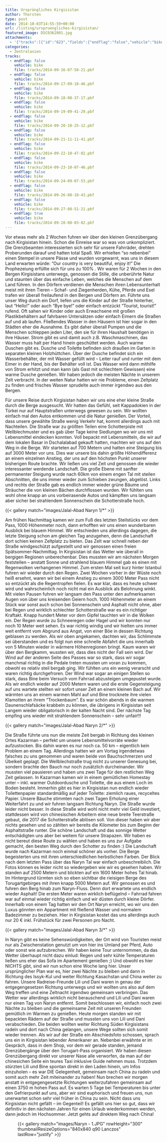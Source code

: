 ```yaml
---
title: Ursprüngliches Kirgisistan
author: Thorsten
type: post
date: 2014-10-03T14:55:59+00:00
url: /listing/urspruengliches-kirgisistan/
featured_image: DSC0362801.jpg
attachments:
  - '{"tracks":[{"id":"623","fields":{"endflag":"false","vehicle":"bike"}},{"id":"624","fields":{"endflag":"false","vehicle":"bike"}},{"id":"625","fields":{"endflag":"false","vehicle":"bike"}},{"id":"626","fields":{"endflag":"false","vehicle":"bike"}},{"id":"627","fields":{"endflag":"false","vehicle":"bike"}},{"id":"628","fields":{"endflag":"false","vehicle":"bike"}},{"id":"629","fields":{"endflag":"false","vehicle":"bike"}},{"id":"647","fields":{"endflag":"false","vehicle":"bike"}},{"id":"648","fields":{"endflag":"false","vehicle":"bike"}},{"id":"649","fields":{"endflag":"false","vehicle":"bike"}},{"id":"650","fields":{"endflag":"false","vehicle":"bike"}},{"id":"651","fields":{"endflag":"true","vehicle":"bike"}}]}'
categories:
  - Zentralasien
tracks:
  - endflag: false
    vehicle: bike
    file: tracks/2014-09-16-07-58-21.pbf
  - endflag: false
    vehicle: bike
    file: tracks/2014-09-17-09-18-46.pbf
  - endflag: false
    vehicle: bike
    file: tracks/2014-09-18-08-37-17.pbf
  - endflag: false
    vehicle: bike
    file: tracks/2014-09-19-09-41-29.pbf
  - endflag: false
    vehicle: bike
    file: tracks/2014-09-20-10-25-12.pbf
  - endflag: false
    vehicle: bike
    file: tracks/2014-09-21-11-11-41.pbf
  - endflag: false
    vehicle: bike
    file: tracks/2014-09-22-10-47-02.pbf
  - endflag: false
    vehicle: bike
    file: tracks/2014-09-23-10-07-46.pbf
  - endflag: false
    vehicle: bike
    file: tracks/2014-09-24-09-07-53.pbf
  - endflag: false
    vehicle: bike
    file: tracks/2014-09-26-08-10-43.pbf
  - endflag: false
    vehicle: bike
    file: tracks/2014-09-27-08-51-21.pbf
  - endflag: true
    vehicle: bike
    file: tracks/2014-09-28-08-03-02.pbf
---
```

 

Vor etwas mehr als 2 Wochen fuhren wir über den kleinen Grenzübergang nach Kirgisistan hinein. Schon die Einreise war so was von unkompliziert. Die Grenzbeamten interessierten sich sehr für unsere Fahrräder, drehten Proberunden darauf und hatten total Spaß. Wir erhielten &#8220;so nebenbei&#8221; einen Stempel in unsere Pässe und wurden vorgewarnt, was uns in diesem Land erwarten würde: &#8220;Our country is very beautiful, enjoy it!&#8221; Die Prophezeiung erfüllte sich für uns zu 100% . Wir waren für 2 Wochen in den Bergen Kirgisistans unterwegs, genossen die Stille, die unberührte Natur und staunten über das einfache Leben, welches die Menschen auf dem Land führen. In den Dörfern verdienen die Menschen ihren Lebensunterhalt meist mit ihren Tieren &#8211; Schaf- und Ziegenherden, Kühe, Pferde und Esel trafen wir überall freilaufend in den Bergen und Dörfern an. Führte uns unser Weg durch ein Dorf, liefen uns die Kinder auf der Straße hinterher, laut &#8220;Hello!&#8221; oder auch &#8220;Bye bye!&#8221; oder einfach entzückt &#8220;Tourist, tourist!&#8221; rufend. Oft sahen wir Kinder oder auch Erwachsene mit großen Plastikbehältern auf fahrbaren Untersätzen oder einfach Eimern die Straßen auf und ab laufen. Fließendes Wasser in den Häusern ist hier sogar in den Städten eher die Ausnahme. Es gibt daher überall Pumpen und die Menschen schleppen jeden Liter, den sie für ihren Haushalt benötigen in ihre Häuser. Strom gibt es und damit auch z.B. Waschmaschinen, das Wasser muss halt per Hand hinein geschüttet werden. Auch warme Duschen gibt es. Dusche und Toilette befinden sich draußen im Garten in separaten kleinen Holzhüttchen. Über der Dusche befindet sich ein Wasserbehälter, der mit Wasser gefüllt wird &#8211; Leiter rauf und runter mit dem Eimer in der Hand, bis der Behälter voll ist. Das Wasser wird dann mithilfe von Strom erhitzt und man kann (als Gast mit schlechtem Gewissen) eine warme Dusche genießen. Wir haben jedoch die meisten Nächte in unserem Zelt verbracht. In der weiten Natur hatten wir nie Probleme, einen Zeltplatz zu finden und frisches Wasser sprudelte auch immer irgendwo aus den Bergen.

Für unsere Reise durch Kirgisistan haben wir uns eine eher kleine Straße durch die Berge ausgesucht. Wir hatten das Gefühl, seit Kappadokien in der Türkei nur auf Hauptstraßen unterwegs gewesen zu sein. Wir wollten einfach mal den Autos entkommen und die Natur genießen. Der Vorteil, dass unsere gewählte Straße wenig Verkehr hat, kommt allerdings auch mit Nachteilen. Die Straße war zu größten Teilen eine Schotterpiste mit Wellblechmuster und es gab über Tage keine Siedlungen wo wir uns mit Lebensmittel eindecken konnten. Voll bepackt mit Lebensmitteln, die wir auf dem lokalen Basar in Dschalalabad gekauft hatten, machten wir uns auf den Weg in die Berge. Wir starteten auf 700 Metern und hatten eine Steigung bis auf 3000 Meter vor uns. Dies war unsere bis dahin größte Höhendifferenz an einem einzelnen Anstieg, der uns auf den höchsten Punkt unserer bisherigen Route brachte. Wir ließen uns viel Zeit und genossen die wieder interessanter werdende Landschaft. Die große Ebene mit sanfter permanenter Steigung wurde nach 60km von einem engen Tal mit steilen Abschnitten, die uns immer wieder zum Schieben zwungen, abgelöst. Links und rechts der Straße gab es endlich immer wieder grüne Bäume und Sträucher die von kleinen Bächen durchflossen wurden. Wir fühlten uns wohl ohne knapp an uns vorbeirasende Autos und kämpften uns langsam aber sicher bei strahlendem Sonnenschein die Schotterstraße hoch.

{{< gallery match="images/Jalal-Abad Naryn 1/*" >}}

Am frühen Nachmittag kamen wir zum Fuß des letzten Steilstücks vor dem Pass, 1000 Höhenmeter noch, dann erhofften wir uns einen wunderbaren Ausblick bei blauem Himmel. Wir entschieden uns allerdings dagegen, die letzte Steigung schon am gleichen Tag anzugehen, denn die Landschaft dort schien keinen Zeltplatz zu bieten. Das Zelt war schnell neben der Straße windgeschützt aufgestellt und wir genossen einen freien Spätsommer-Nachmittag. In Kirgisistan ist das Wetter wie überall in bergigen Regionen unberechenbar. Dies mussten wir am nächsten Morgen feststellen &#8211; anstatt Sonne und strahlend blauem Himmel gab es einen mit Regenwolken verhangenen Himmel. Zum ersten Mal seit kurz hinter Istanbul fuhren wir wieder durch den Regen. Zwei Wochen vorher in der Wüste noch heiß ersehnt, waren wir bei einem Anstieg zu einem 3000 Meter Pass nicht so entzückt als die Regentropfen fielen. Es war klar, dass es heute schwer wird und wahrscheinlich noch nicht mal ein Ausblick als Belohnung winkt. Mit vielen Pausen fuhren wir langsam den Pass unter den aufmerksamen Augen von über uns kreisenden Geiern hoch. 1000 Höhenmeter an einem Stück war sonst auch schon bei Sonnenschein und Asphalt nicht ohne, aber bei Regen und wirklich schlechter Schotterstraße war es ein richtiger Kraftakt. Knapp hundert Meter vor dem Gipfel tauchten wir in die Wolken ein. Der Regen wurde zu Schneeregen oder Hagel und wir konnten nur noch 10 Meter weit sehen. Es war richtig windig und wir hielten uns immer weit entfernt vom Abgrund aus Angst, von einer Böe in dessen Richtung geblasen zu werden. Als wir oben angekamen, dachten wir, das Schlimmste sei überstanden und es folgt nun eine schnelle Abfahrt die uns innerhalb von 5 Minuten wieder in wärmere Höhenregionen bringt. Kaum waren wir über den Bergkamm, wussten wir, dass dies nicht der Fall sein wird. Der Wind auf der anderen Seite des Passes war so stark, dass wir sogar manchmal richtig in die Pedale treten mussten um voran zu kommen, obwohl es relativ steil bergab ging. Wir fühlten uns ein wenig verarscht und waren richtig durchgefroren. Der Wind war sogar an einigen Stellen so stark, dass Bine beim Versuch vom Fahrrad abzusteigen umgepustet wurde. Als wir endlich wieder auf 2000 Metern waren und die erste Gegensteigung auf uns wartete stellten wir sofort unser Zelt an einem kleinen Bach auf. Wir wärmten uns an einem warmen Mahl auf und Bine trocknete ihre vielen Klamotten an ihrem &#8220;Trockenbaum&#8221;. Es war schön abends in die warmen Daunenschlafsäcke krabbeln zu können, die übrigens in Kirgisistan seit Langem wieder obligatorisch in der kalten Nacht sind. Der nächste Tag empfing uns wieder mit strahlendem Sonnenschein &#8211; sehr unfair!!!

{{< gallery match="images/Jalal-Abad Naryn 2/*" >}}

Die Straße führte uns nun die meiste Zeit bergab in Richtung des kleinen Ortes Kazarman &#8211; perfekt um unsere Lebensmittelvorräte wieder aufzustocken. Bis dahin waren es nur noch ca. 50 km &#8211; eigentlich kein Problem an einem Tag. Allerdings hatten wir am Vortag irgendetwas falsches zu uns genommen und waren beide von Bauchschmerzen und Übelkeit geplagt. Die Wellblechstraße trug nicht zu unserer Genesung bei, sondern brachte den Bauch nur noch zusätzlich durcheinander. Wir mussten viel pausieren und haben uns zwei Tage für den restlichen Weg Zeit gelassen. In Kazarman kamen wir in einem gemütlichen Homestay unter &#8211; inkl. warmer Outdoordusche und Toilette, die aus einem Loch im Boden besteht. Immerhin gibt es hier in Kirgisistan nun endlich wieder Toilettenpapier standardmäßig auf jeder Toilette: ziemlich raues, recyceltes Papier. Unsere Bäuche stimmten nach zwei Tagen Erholung einer Weiterfahrt zu und wir fuhren langsam Richtung Naryn. Die Straße wurde leider nicht besser. In diese Straße wird wohl nicht mehr viel Geld investiert, stattdessen wird von chinesischen Arbeitern eine neue breite Teerstraße gebaut, die 2017 die Schotterstraße ablösen soll. Von dieser haben wir aber nichts gesehen und so zählten wir bereits die Kilometer bis zum Beginn der Asphaltstraße runter. Die schöne Landschaft und das sonnige Wetter entschädigten uns aber bei weitem für unsere Strapazen. Wir haben es nicht bereut diese Route zu wählen und haben es uns zur Aufgabe gemacht, den besten Weg durch den Schotter zu finden :) Die Landschaft wurde nach Kazarman noch einmal schöner als vorher. Die Berge begeisterten uns mit ihren unterschiedlichen herbstlichen Farben. Der Blick nach dem letzten Pass über das Naryn Tal war einfach unbeschreiblich. Die Fotos können es leider nicht so wiedergeben wie wir es gesehen haben. Wir standen auf 2500 Metern und blickten auf ein 1600 Meter hohes Tal hinab. Im Hintergrund türmten sich so eben sichtbar die rieisigen Berge des Torugartgebirges mit ihren knapp 5000 Metern auf. Wir genossen es und fuhren den Berg hinab zum Naryn-Fluss. Denn dort erwartete uns endlich wieder Asphalt! Die ersten Meter waren wirklich beflügelnd &#8211; Fahrrad fahren war auf einmal wieder richtig einfach und wir düsten durch kleine Dörfer. Innerhalb von einem Tag hatten wir den Ort Naryn erreicht, wo wir uns den Luxus gönnten ein Appartment mit fließend Wasser und normalem Badezimmer zu beziehen. Hier in Kirgisistan kostet das uns allerdings auch nur 20 € inkl. Frühstück für zwei Personen pro Nacht.

{{< gallery match="images/Jalal-Abad Naryn 3/*" >}}

In Naryn gibt es keine Sehenswürdigkeiten, der Ort wird von Touristen meist nur als Zwischenstation genutzt um von hier ins Umland per Pferd, Auto oder sonst wie aufzubrechen. Wir haben keine Tour unternommen, da das Wetter überhaupt nicht dazu einlud: Regen und sehr kühle Temperaturen ließen uns eher das Sofa im Apartement genießen ;) Und obwohl es hier NICHTS gibt, sind wir nun schon eine Woche lang hier. Unser ursprünglicher Plan war es, hier zwei Nächte zu bleiben und dann in Richtung des Issyk-Kul und weiter Richtung Kasachstan und China weiter zu fahren. Unsere Radreise-Freunde Lili und Dani waren in genau der entgegengesetzen Richtung unterwegs und wir wollten uns also auf dem Weg treffen und eine Zeltnacht irgendwo gemeinsam verbringen. Das Wetter war allerdings wirklich nicht berauschend und Lili und Dani waren nur einen Tag von Naryn entfernt. Somit beschlossen wir, einfach noch zwei Nächte zu bleiben und die gemeinsame Zeit mit unseren Freunden gemütlich im Warmen zu genießen. Heute morgen standen wir mit bepackten Rädern auf der Straße und mussten uns von Lili und Dani verabschieden. Die beiden wollten weiter Richtung Süden Kirgisistans radeln und dort nach China gelangen, unsere Wege sollten sich somit wieder trennen. Als wir auf der Straße ein Abschiedsfoto schossen, sprach uns ein in Kirgisistan lebender Amerikaner an. Nebenbei erwähnte er im Gespräch, dass in dem Shop, vor dem wir gerade standen, jemand Grenzübergänge über den Torugart-Pass organisiert. Wir haben diesen Grenzübergang direkt vor unserer Nase alle verworfen, da man auf der chinesichen Seite ein teures Taxi inklusive Guide nehmen muss. Trotzdem stürzten Lili und Bine spontan direkt in den Laden hinein, um Infos einzuholen &#8211; es war DIE Gelegenheit, gemeinsam nach China zu radeln und somit auch mehr Zeit miteinander zu haben! Nun brechen wir morgen anstatt in entgegengesetzte Richtungen weiterzufahren gemeinsam auf einen 3750 m hohen Pass auf. Es warten 5 Tage bei Temperaturen bis unter den Gefrierpunkt auf uns, aber wir sind euphorisch und freuen uns, nun unerwartet schon sehr viel früher in China zu sein. Nicht dass uns Kirgisistan nicht gefällt &#8211; im Gegenteil! Es gefällt uns hier so gut, dass wir definitiv in den nächsten Jahren für einen Urlaub wiederkommen werden, dann jedoch im Hochsommer. Jetzt gehts auf direktem Weg nach China!<figure class="wp-block-image size-large">

{{< gallery match="images/Naryn - 1.JPG" rowHeight="300" thumbnailResizeOptions="840x840 q90 Lanczos" lastRow="justify" >}}